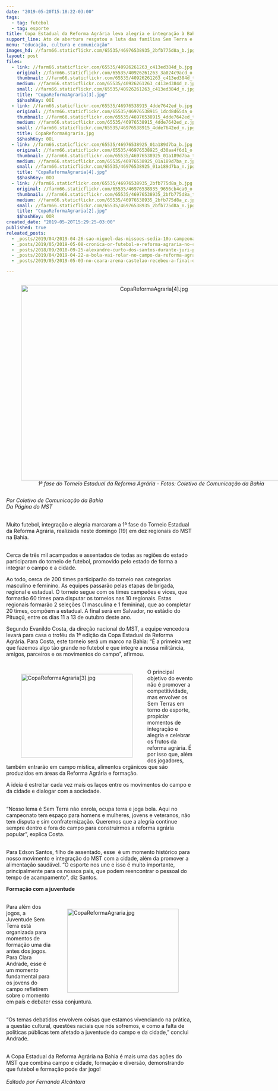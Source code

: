 ```yaml
---
date: "2019-05-20T15:18:22-03:00"
tags:
  - tag: futebol
  - tag: esporte
title: Copa Estadual da Reforma Agrária leva alegria e integração à Bahia
support_line: Ato de abertura resgatou a luta das famílias Sem Terra e a integração do campo e cidade
menu: "educação, cultura e comunicação"
images_hd: //farm66.staticflickr.com/65535/46976538935_2bfb775d8a_b.jpg
layout: post
files:
  - link: //farm66.staticflickr.com/65535/40926261263_c413ed384d_b.jpg
    original: //farm66.staticflickr.com/65535/40926261263_3a024c9acd_o.jpg
    thumbnail: //farm66.staticflickr.com/65535/40926261263_c413ed384d_t.jpg
    medium: //farm66.staticflickr.com/65535/40926261263_c413ed384d_z.jpg
    small: //farm66.staticflickr.com/65535/40926261263_c413ed384d_n.jpg
    title: "CopaReformaAgraria[3].jpg"
    $$hashKey: 0OI
  - link: //farm66.staticflickr.com/65535/46976538915_4dde7642ed_b.jpg
    original: //farm66.staticflickr.com/65535/46976538915_1dcd8d65da_o.jpg
    thumbnail: //farm66.staticflickr.com/65535/46976538915_4dde7642ed_t.jpg
    medium: //farm66.staticflickr.com/65535/46976538915_4dde7642ed_z.jpg
    small: //farm66.staticflickr.com/65535/46976538915_4dde7642ed_n.jpg
    title: CopaReformaAgraria.jpg
    $$hashKey: 0OL
  - link: //farm66.staticflickr.com/65535/46976538925_01a189d7ba_b.jpg
    original: //farm66.staticflickr.com/65535/46976538925_d30aa4f6d1_o.jpg
    thumbnail: //farm66.staticflickr.com/65535/46976538925_01a189d7ba_t.jpg
    medium: //farm66.staticflickr.com/65535/46976538925_01a189d7ba_z.jpg
    small: //farm66.staticflickr.com/65535/46976538925_01a189d7ba_n.jpg
    title: "CopaReformaAgraria[4].jpg"
    $$hashKey: 0OO
  - link: //farm66.staticflickr.com/65535/46976538935_2bfb775d8a_b.jpg
    original: //farm66.staticflickr.com/65535/46976538935_9656cb4ca0_o.jpg
    thumbnail: //farm66.staticflickr.com/65535/46976538935_2bfb775d8a_t.jpg
    medium: //farm66.staticflickr.com/65535/46976538935_2bfb775d8a_z.jpg
    small: //farm66.staticflickr.com/65535/46976538935_2bfb775d8a_n.jpg
    title: "CopaReformaAgraria[2].jpg"
    $$hashKey: 0OR
created_date: "2019-05-20T15:29:25-03:00"
published: true
releated_posts:
  - _posts/2019/04/2019-04-26-sao-miguel-das-missoes-sedia-10o-campeonato-estadual-da-reforma-agraria.md
  - _posts/2019/05/2019-05-08-cronica-or-futebol-e-reforma-agraria-no-centro-das-atencoes.md
  - _posts/2018/09/2018-09-25-alexandre-curto-dos-santos-durante-juri-popular-no-ano-passado-foto-catiana-de-medeiros.md
  - _posts/2019/04/2019-04-22-a-bola-vai-rolar-no-campo-da-reforma-agraria.md
  - _posts/2019/05/2019-05-03-no-ceara-arena-castelao-recebeu-a-final-da-1a-copa-estadual-da-reforma-agraria.md

---
```

<div style="text-align:center">
<figure class="image" style="display:inline-block"><img alt="CopaReformaAgraria[4].jpg" height="525" src="//farm66.staticflickr.com/65535/46976538925_01a189d7ba_b.jpg" width="700" />
<figcaption><em>1&ordf; fase do Torneio Estadual da Reforma Agr&aacute;ria - Fotos: Coletivo de Comunica&ccedil;&atilde;o da Bahia</em></figcaption>
</figure>
</div>

<p><em>Por Coletivo de Comunica&ccedil;&atilde;o da Bahia<br />
Da P&aacute;gina do MST</em><br />
&nbsp;</p>

<p>Muito futebol, integra&ccedil;&atilde;o e alegria marcaram a 1&ordf; fase do Torneio Estadual da Reforma Agr&aacute;ria, realizada neste domingo (19) em dez regionais do MST na Bahia.<br />
&nbsp;</p>

<p>Cerca de tr&ecirc;s mil acampados e assentados de todas as regi&otilde;es do estado participaram do torneio de futebol, promovido pelo estado de forma a integrar o campo e a cidade.</p>

<p>Ao todo, cerca de 200 times participar&atilde;o do torneio nas categorias masculino e feminino. As equipes passar&atilde;o pelas etapas de brigada, regional e estadual. O torneio segue com os times campe&otilde;es e vices, que formar&atilde;o 60 times para disputar os torneios nas 10 regionais. Estas regionais formar&atilde;o 2 sele&ccedil;&otilde;es (1 masculina e 1 feminina), que ao completar 20 times, comp&otilde;em a estadual. A final ser&aacute; em Salvador, no est&aacute;dio do Pitua&ccedil;&uacute;, entre os dias 11 a 13 de outubro deste ano.</p>

<p>Segundo Evanildo Costa, da dire&ccedil;&atilde;o nacional do MST, a equipe vencedora levar&aacute; para casa o trof&eacute;u da 1&ordf; edi&ccedil;&atilde;o da Copa Estadual da Reforma Agr&aacute;ria. Para Costa, este torneio ser&aacute; um marco na Bahia: &ldquo;&Eacute; a primeira vez que fazemos algo t&atilde;o grande no futebol e que integre a nossa milit&acirc;ncia, amigos, parceiros e os movimentos do campo&rdquo;, afirmou.<br />
&nbsp;</p>

<figure class="image" style="float:left"><img alt="CopaReformaAgraria[3].jpg" height="225" src="//farm66.staticflickr.com/65535/40926261263_c413ed384d_b.jpg" width="300" />
<figcaption></figcaption>
</figure>

<p>O principal objetivo do evento n&atilde;o &eacute; promover a competitividade, mas envolver os Sem Terras em torno do esporte, propiciar momentos de integra&ccedil;&atilde;o e alegria e celebrar os frutos da reforma agr&aacute;ria. &Eacute; por isso que, al&eacute;m dos jogadores, tamb&eacute;m entrar&atilde;o em campo m&iacute;stica, alimentos org&acirc;nicos que s&atilde;o produzidos em &aacute;reas da Reforma Agr&aacute;ria e forma&ccedil;&atilde;o.</p>

<p>A ideia &eacute; estreitar cada vez mais os la&ccedil;os entre os movimentos do campo e da cidade e dialogar com a sociedade.<br />
&nbsp;</p>

<p>&ldquo;Nosso lema &eacute; Sem Terra n&atilde;o enrola, ocupa terra e joga bola. Aqui no campeonato tem espa&ccedil;o para homens e mulheres, jovens e veteranos, n&atilde;o tem disputa e sim confraterniza&ccedil;&atilde;o. Queremos que a alegria continue sempre dentro e fora do campo para construirmos a reforma agr&aacute;ria popular&rdquo;, explica Costa.<br />
&nbsp;</p>

<p>Para Edson Santos, filho de assentado, esse&nbsp; &eacute; um momento hist&oacute;rico para nosso movimento e integra&ccedil;&atilde;o do MST com a cidade, al&eacute;m da promover a alimenta&ccedil;&atilde;o saud&aacute;vel. &ldquo;O esporte nos une e isso &eacute; muito importante, principalmente para os nossos pais, que podem reencontrar o pessoal do tempo de acampamento&rdquo;, diz Santos.</p>

<p><strong>Forma&ccedil;&atilde;o com a juventude</strong><br />
&nbsp;</p>

<figure class="image" style="float:right"><img alt="CopaReformaAgraria.jpg" height="225" src="//farm66.staticflickr.com/65535/46976538915_4dde7642ed_b.jpg" width="300" />
<figcaption></figcaption>
</figure>

<p>Para al&eacute;m dos jogos, a Juventude Sem Terra est&aacute; organizada para momentos de forma&ccedil;&atilde;o uma dia antes dos jogos. Para Clara Andrade, esse &eacute; um momento fundamental para os jovens do campo refletirem sobre o momento em pa&iacute;s e debater essa conjuntura.<br />
&nbsp;</p>

<p>&ldquo;Os temas debatidos envolvem coisas que estamos vivenciando na pr&aacute;tica, a quest&atilde;o cultural, quest&otilde;es raciais que n&oacute;s sofremos, e como a falta de politicas p&uacute;blicas tem afetado a juventude do campo e da cidade,&rdquo; conclui Andrade.<br />
&nbsp;</p>

<p>A Copa Estadual da Reforma Agr&aacute;ria na Bahia &eacute; mais uma das a&ccedil;&otilde;es do MST que combina campo e cidade, forma&ccedil;&atilde;o e divers&atilde;o, demonstrando que futebol e forma&ccedil;&atilde;o pode dar jogo!<br />
<br />
<em>Editado por Fernanda Alc&acirc;ntara</em></p>

<p>&nbsp;</p>
